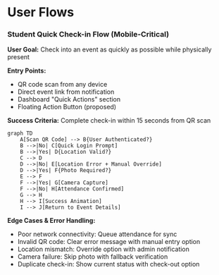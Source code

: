# User Flows

### Student Quick Check-in Flow (Mobile-Critical)

**User Goal:** Check into an event as quickly as possible while physically present

**Entry Points:** 
- QR code scan from any device
- Direct event link from notification
- Dashboard "Quick Actions" section
- Floating Action Button (proposed)

**Success Criteria:** Complete check-in within 15 seconds from QR scan

```mermaid
graph TD
    A[Scan QR Code] --> B{User Authenticated?}
    B -->|No| C[Quick Login Prompt]
    B -->|Yes| D{Location Valid?}
    C --> D
    D -->|No| E[Location Error + Manual Override]
    D -->|Yes| F{Photo Required?}
    E --> F
    F -->|Yes| G[Camera Capture]
    F -->|No| H[Attendance Confirmed]
    G --> H
    H --> I[Success Animation]
    I --> J[Return to Event Details]
```

**Edge Cases & Error Handling:**
- Poor network connectivity: Queue attendance for sync
- Invalid QR code: Clear error message with manual entry option
- Location mismatch: Override option with admin notification
- Camera failure: Skip photo with fallback verification
- Duplicate check-in: Show current status with check-out option
